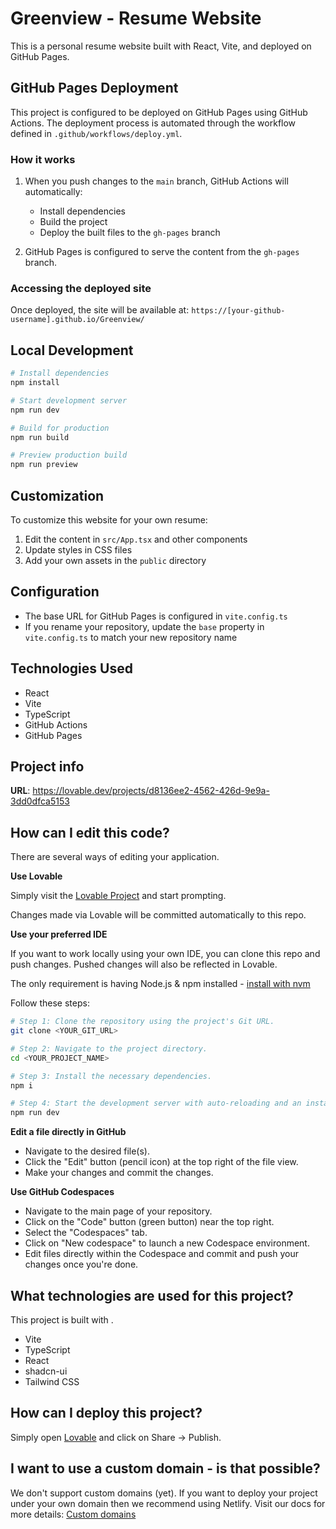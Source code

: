 # Greenview - Resume Website

This is a personal resume website built with React, Vite, and deployed on GitHub Pages.

## GitHub Pages Deployment

This project is configured to be deployed on GitHub Pages using GitHub Actions. The deployment process is automated through the workflow defined in `.github/workflows/deploy.yml`.

### How it works

1. When you push changes to the `main` branch, GitHub Actions will automatically:
   - Install dependencies
   - Build the project
   - Deploy the built files to the `gh-pages` branch

2. GitHub Pages is configured to serve the content from the `gh-pages` branch.

### Accessing the deployed site

Once deployed, the site will be available at: `https://[your-github-username].github.io/Greenview/`

## Local Development

```bash
# Install dependencies
npm install

# Start development server
npm run dev

# Build for production
npm run build

# Preview production build
npm run preview
```

## Customization

To customize this website for your own resume:

1. Edit the content in `src/App.tsx` and other components
2. Update styles in CSS files
3. Add your own assets in the `public` directory

## Configuration

- The base URL for GitHub Pages is configured in `vite.config.ts`
- If you rename your repository, update the `base` property in `vite.config.ts` to match your new repository name

## Technologies Used

- React
- Vite
- TypeScript
- GitHub Actions
- GitHub Pages

## Project info

**URL**: https://lovable.dev/projects/d8136ee2-4562-426d-9e9a-3dd0dfca5153

## How can I edit this code?

There are several ways of editing your application.

**Use Lovable**

Simply visit the [Lovable Project](https://lovable.dev/projects/d8136ee2-4562-426d-9e9a-3dd0dfca5153) and start prompting.

Changes made via Lovable will be committed automatically to this repo.

**Use your preferred IDE**

If you want to work locally using your own IDE, you can clone this repo and push changes. Pushed changes will also be reflected in Lovable.

The only requirement is having Node.js & npm installed - [install with nvm](https://github.com/nvm-sh/nvm#installing-and-updating)

Follow these steps:

```sh
# Step 1: Clone the repository using the project's Git URL.
git clone <YOUR_GIT_URL>

# Step 2: Navigate to the project directory.
cd <YOUR_PROJECT_NAME>

# Step 3: Install the necessary dependencies.
npm i

# Step 4: Start the development server with auto-reloading and an instant preview.
npm run dev
```

**Edit a file directly in GitHub**

- Navigate to the desired file(s).
- Click the "Edit" button (pencil icon) at the top right of the file view.
- Make your changes and commit the changes.

**Use GitHub Codespaces**

- Navigate to the main page of your repository.
- Click on the "Code" button (green button) near the top right.
- Select the "Codespaces" tab.
- Click on "New codespace" to launch a new Codespace environment.
- Edit files directly within the Codespace and commit and push your changes once you're done.

## What technologies are used for this project?

This project is built with .

- Vite
- TypeScript
- React
- shadcn-ui
- Tailwind CSS

## How can I deploy this project?

Simply open [Lovable](https://lovable.dev/projects/d8136ee2-4562-426d-9e9a-3dd0dfca5153) and click on Share -> Publish.

## I want to use a custom domain - is that possible?

We don't support custom domains (yet). If you want to deploy your project under your own domain then we recommend using Netlify. Visit our docs for more details: [Custom domains](https://docs.lovable.dev/tips-tricks/custom-domain/)
